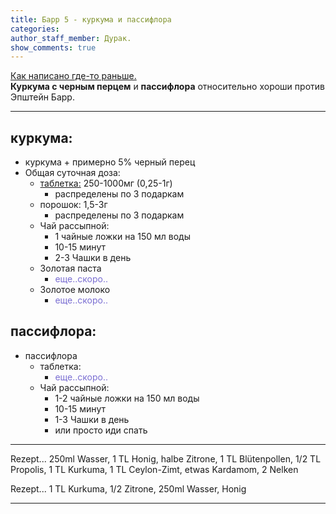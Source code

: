 ```yaml
---
title: Барр 5 - куркума и пассифлора
categories:
author_staff_member: Дурак.
show_comments: true
---
```


<a href="https://www.ncbi.nlm.nih.gov/pubmed/11884218" target="_blank" rel="nofollow">Как написано где-то раньше.</a>  
**Куркума с черным перцем** и **пассифлора** относительно хороши против Эпштейн Барр.

---

## куркума:
- куркума + примерно 5% черный перец
- Общая суточная доза:
	- <a href="{{ site.baseurl }}/2019/10/05/23-45-barr-6-my/index.html#kurkuma" target="_blank" rel="nofollow">таблетка:</a> 250-1000мг (0,25-1г)
		- распределены по 3 подаркам
	- порошок: 1,5-3г
		- распределены по 3 подаркам
	- Чай рассыпной:
		- 1 чайные ложки на 150 мл воды
		- 10-15 минут
		- 2-3 Чашки в день
	- Золотая паста
		- <span style="color:#7A6ED2"> еще..скоро..
	- Золотое молоко
		- <span style="color:#7A6ED2"> еще..скоро..

## пассифлора:
- пассифлора
	- таблетка: 
		- <span style="color:#7A6ED2"> еще..скоро..
	- Чай рассыпной:
		- 1-2 чайные ложки на 150 мл воды
		- 10-15 минут
		- 1-3 Чашки в день
		- или просто иди спать

---




Rezept...
250ml Wasser, 
1 TL Honig, 
halbe Zitrone, 
1 TL Blütenpollen, 
1/2 TL Propolis, 
1 TL Kurkuma, 
1 TL Ceylon-Zimt, 
etwas Kardamom,
2 Nelken

Rezept...
1 TL Kurkuma,
1/2 Zitrone, 
250ml Wasser, 
Honig

---























